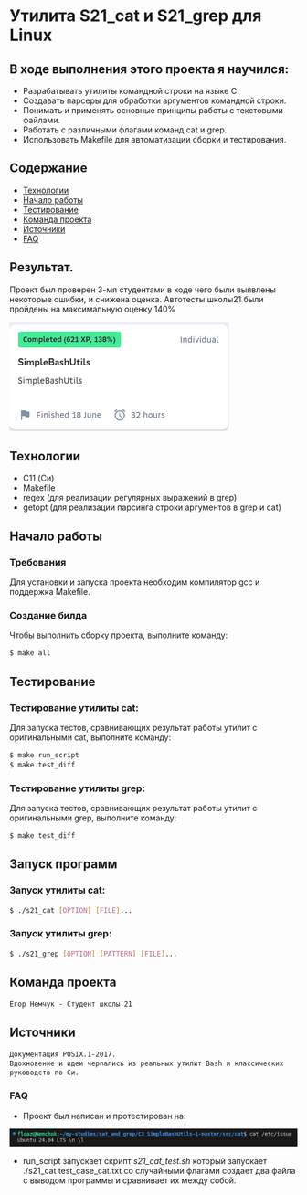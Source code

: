 # Утилита S21_cat и S21_grep для Linux

## В ходе выполнения этого проекта я научился:

 - Разрабатывать утилиты командной строки на языке C.
 - Создавать парсеры для обработки аргументов командной строки.
 - Понимать и применять основные принципы работы с текстовыми файлами.
 - Работать с различными флагами команд cat и grep.
 - Использовать Makefile для автоматизации сборки и тестирования.

## Содержание

- [Технологии](#технологии)
- [Начало работы](#начало-работы)
- [Тестирование](#тестирование)
- [Команда проекта](#команда-проекта)
- [Источники](#Источники)
- [FAQ](#FAQ)

## Результат.

Проект был проверен 3-мя студентами в ходе чего были выявлены некоторые ошибки, и снижена оценка.
Автотесты школы21 были пройдены на максимальную оценку 140%

![result](/cat_and_grep/C3_SimpleBashUtils-1-master/misc/result.png)

## Технологии
- C11 (Си)
- Makefile
- regex (для реализации регулярных выражений в grep)
- getopt (для реализации парсинга строки аргументов в grep и cat)

## Начало работы

### Требования

Для установки и запуска проекта необходим компилятор gcc и поддержка Makefile.

### Создание билда

Чтобы выполнить сборку проекта, выполните команду:

```sh
$ make all
```

## Тестирование

### Тестирование утилиты cat:

Для запуска тестов, сравнивающих результат работы утилит с оригинальными cat, выполните команду: 

```sh
$ make run_script
$ make test_diff
```

### Тестирование утилиты grep:

Для запуска тестов, сравнивающих результат работы утилит с оригинальными grep, выполните команду: 

```sh
$ make test_diff
```

## Запуск программ

### Запуск утилиты cat:

```sh
$ ./s21_cat [OPTION] [FILE]...
```

### Запуск утилиты grep:

```sh
$ ./s21_grep [OPTION] [PATTERN] [FILE]...
```

## Команда проекта

    Егор Немчук - Студент школы 21

## Источники

    Документация POSIX.1-2017.
    Вдохновение и идеи черпались из реальных утилит Bash и классических руководств по Си.

### FAQ
- Проект был написан и протестирован на:

![Ubuntu](/cat_and_grep/C3_SimpleBashUtils-1-master/misc/Ubuntu.png)

- run_script запускает скрипт *s21_cat_test.sh* который запускает ./s21_cat test_case_cat.txt со случайными флагами создает два файла с выводом программы и сравнивает их между собой.

